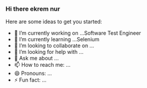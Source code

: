 ### Hi there ekrem nur 



Here are some ideas to get you started:

- 🔭 I’m currently working on ...Software Test Engineer
- 🌱 I’m currently learning ...Selenium
- 👯 I’m looking to collaborate on ...
- 🤔 I’m looking for help with ...
- 💬 Ask me about ...
- 📫 How to reach me: ...
- 😄 Pronouns: ...
- ⚡ Fun fact: ...

